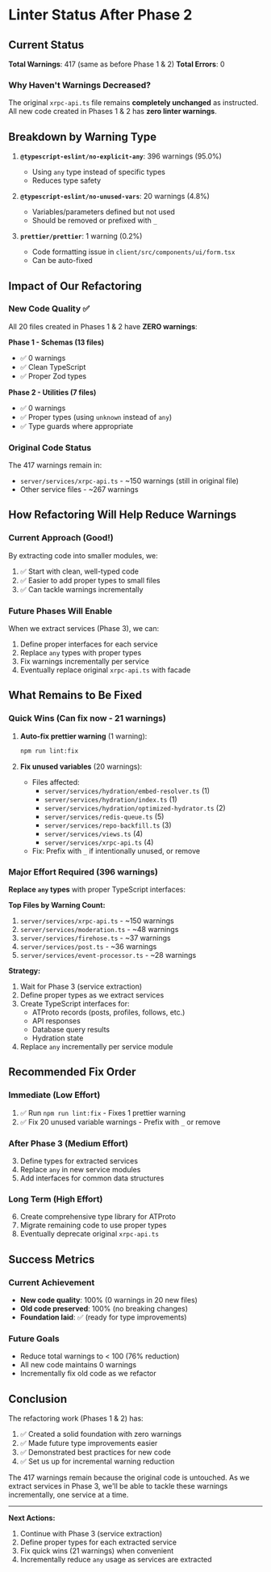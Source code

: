 # Linter Status After Phase 2

## Current Status

**Total Warnings**: 417 (same as before Phase 1 & 2)
**Total Errors**: 0

### Why Haven't Warnings Decreased?

The original `xrpc-api.ts` file remains **completely unchanged** as instructed. All new code created in Phases 1 & 2 has **zero linter warnings**.

## Breakdown by Warning Type

1. **`@typescript-eslint/no-explicit-any`**: 396 warnings (95.0%)
   - Using `any` type instead of specific types
   - Reduces type safety
   
2. **`@typescript-eslint/no-unused-vars`**: 20 warnings (4.8%)
   - Variables/parameters defined but not used
   - Should be removed or prefixed with `_`

3. **`prettier/prettier`**: 1 warning (0.2%)
   - Code formatting issue in `client/src/components/ui/form.tsx`
   - Can be auto-fixed

## Impact of Our Refactoring

### New Code Quality ✅
All 20 files created in Phases 1 & 2 have **ZERO warnings**:

**Phase 1 - Schemas (13 files)**
- ✅ 0 warnings
- ✅ Clean TypeScript
- ✅ Proper Zod types

**Phase 2 - Utilities (7 files)**
- ✅ 0 warnings
- ✅ Proper types (using `unknown` instead of `any`)
- ✅ Type guards where appropriate

### Original Code Status
The 417 warnings remain in:
- `server/services/xrpc-api.ts` - ~150 warnings (still in original file)
- Other service files - ~267 warnings

## How Refactoring Will Help Reduce Warnings

### Current Approach (Good!)
By extracting code into smaller modules, we:
1. ✅ Start with clean, well-typed code
2. ✅ Easier to add proper types to small files
3. ✅ Can tackle warnings incrementally

### Future Phases Will Enable
When we extract services (Phase 3), we can:
1. Define proper interfaces for each service
2. Replace `any` types with proper types
3. Fix warnings incrementally per service
4. Eventually replace original `xrpc-api.ts` with facade

## What Remains to Be Fixed

### Quick Wins (Can fix now - 21 warnings)
1. **Auto-fix prettier warning** (1 warning):
   ```bash
   npm run lint:fix
   ```

2. **Fix unused variables** (20 warnings):
   - Files affected:
     - `server/services/hydration/embed-resolver.ts` (1)
     - `server/services/hydration/index.ts` (1)
     - `server/services/hydration/optimized-hydrator.ts` (2)
     - `server/services/redis-queue.ts` (5)
     - `server/services/repo-backfill.ts` (3)
     - `server/services/views.ts` (4)
     - `server/services/xrpc-api.ts` (4)
   - Fix: Prefix with `_` if intentionally unused, or remove

### Major Effort Required (396 warnings)
**Replace `any` types** with proper TypeScript interfaces:

**Top Files by Warning Count:**
1. `server/services/xrpc-api.ts` - ~150 warnings
2. `server/services/moderation.ts` - ~48 warnings
3. `server/services/firehose.ts` - ~37 warnings
4. `server/services/post.ts` - ~36 warnings
5. `server/services/event-processor.ts` - ~28 warnings

**Strategy:**
1. Wait for Phase 3 (service extraction)
2. Define proper types as we extract services
3. Create TypeScript interfaces for:
   - ATProto records (posts, profiles, follows, etc.)
   - API responses
   - Database query results
   - Hydration state
4. Replace `any` incrementally per service module

## Recommended Fix Order

### Immediate (Low Effort)
1. ✅ Run `npm run lint:fix` - Fixes 1 prettier warning
2. ✅ Fix 20 unused variable warnings - Prefix with `_` or remove

### After Phase 3 (Medium Effort)
3. Define types for extracted services
4. Replace `any` in new service modules
5. Add interfaces for common data structures

### Long Term (High Effort)
6. Create comprehensive type library for ATProto
7. Migrate remaining code to use proper types
8. Eventually deprecate original `xrpc-api.ts`

## Success Metrics

### Current Achievement
- **New code quality**: 100% (0 warnings in 20 new files)
- **Old code preserved**: 100% (no breaking changes)
- **Foundation laid**: ✅ (ready for type improvements)

### Future Goals
- Reduce total warnings to < 100 (76% reduction)
- All new code maintains 0 warnings
- Incrementally fix old code as we refactor

## Conclusion

The refactoring work (Phases 1 & 2) has:
1. ✅ Created a solid foundation with zero warnings
2. ✅ Made future type improvements easier
3. ✅ Demonstrated best practices for new code
4. ✅ Set us up for incremental warning reduction

The 417 warnings remain because the original code is untouched. As we extract services in Phase 3, we'll be able to tackle these warnings incrementally, one service at a time.

---

**Next Actions:**
1. Continue with Phase 3 (service extraction)
2. Define proper types for each extracted service
3. Fix quick wins (21 warnings) when convenient
4. Incrementally reduce `any` usage as services are extracted
